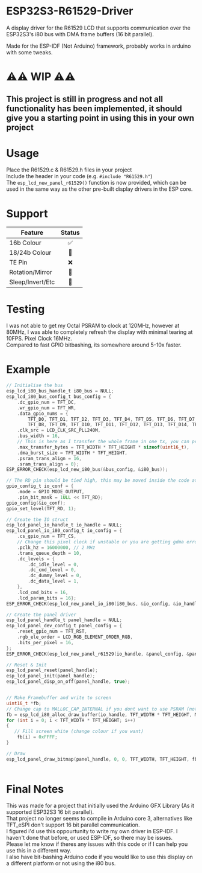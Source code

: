 # ESP32S3-R61529-Driver
A display driver for the R61529 LCD that supports communication over the ESP32S3's i80 bus with DMA frame buffers (16 bit parallel).

Made for the ESP-IDF (Not Arduino) framework, probably works in arduino with some tweaks.

# ⚠️⚠️ WIP ⚠️⚠️
## This project is still in progress and not all functionality has been implemented, it should give you a starting point in using this in your own project


# Usage
Place the R61529.c & R61529.h files in your project\
Include the header in your code (e.g. `#include "R61529.h"`)\
The `esp_lcd_new_panel_r61529()` function is now provided, which can be used in the same way as the other pre-built display drivers in the ESP core.

# Support
| Feature | Status |
|---|:---:|
|16b Colour | ✅ |
|18/24b Colour | 🚧 |
|TE Pin | ❌ |
|Rotation/Mirror| 🚧 |
|Sleep/Invert/Etc| 🚧 |

# Testing
I was not able to get my Octal PSRAM to clock at 120MHz, however at 80MHz, I was able to completely refresh the display with minimal tearing at 10FPS. Pixel Clock 16MHz.\
Compared to fast GPIO bitbashing, its somewhere around 5-10x faster.

# Example
```c
// Initialise the bus
esp_lcd_i80_bus_handle_t i80_bus = NULL;
esp_lcd_i80_bus_config_t bus_config = {
    .dc_gpio_num = TFT_DC,
    .wr_gpio_num = TFT_WR,
    .data_gpio_nums = {
        TFT_D0, TFT_D1, TFT_D2, TFT_D3, TFT_D4, TFT_D5, TFT_D6, TFT_D7,
        TFT_D8, TFT_D9, TFT_D10, TFT_D11, TFT_D12, TFT_D13, TFT_D14, TFT_D15},
    .clk_src = LCD_CLK_SRC_PLL240M,
    .bus_width = 16,
    // This is here as I transfer the whole frame in one tx, you can probably change these
    .max_transfer_bytes = TFT_WIDTH * TFT_HEIGHT * sizeof(uint16_t),
    .dma_burst_size = TFT_WIDTH * TFT_HEIGHT,
    .psram_trans_align = 16,
    .sram_trans_align = 0};
ESP_ERROR_CHECK(esp_lcd_new_i80_bus(&bus_config, &i80_bus));

// The RD pin should be tied high, this may be moved inside the code at a later date
gpio_config_t io_conf = {
    .mode = GPIO_MODE_OUTPUT,
    .pin_bit_mask = 1ULL << TFT_RD};
gpio_config(&io_conf);
gpio_set_level(TFT_RD, 1);

// Create the IO struct
esp_lcd_panel_io_handle_t io_handle = NULL;
esp_lcd_panel_io_i80_config_t io_config = {
    .cs_gpio_num = TFT_CS,
    // Change this pixel clock if unstable or you are getting gdma errors
    .pclk_hz = 16000000, // 2 MHz
    .trans_queue_depth = 10,
    .dc_levels = {
        .dc_idle_level = 0,
        .dc_cmd_level = 0,
        .dc_dummy_level = 0,
        .dc_data_level = 1,
    },
    .lcd_cmd_bits = 16,
    .lcd_param_bits = 16};
ESP_ERROR_CHECK(esp_lcd_new_panel_io_i80(i80_bus, &io_config, &io_handle));

// Create the panel driver
esp_lcd_panel_handle_t panel_handle = NULL;
esp_lcd_panel_dev_config_t panel_config = {
    .reset_gpio_num = TFT_RST,
    .rgb_ele_order = LCD_RGB_ELEMENT_ORDER_RGB,
    .bits_per_pixel = 16,
};
ESP_ERROR_CHECK(esp_lcd_new_panel_r61529(io_handle, &panel_config, &panel_handle));

// Reset & Init
esp_lcd_panel_reset(panel_handle);
esp_lcd_panel_init(panel_handle);
esp_lcd_panel_disp_on_off(panel_handle, true);


// Make Framebuffer and write to screen
uint16_t *fb;
// Change cap to MALLOC_CAP_INTERNAL if you dont want to use PSRAM (note memory limit - you probably cant fit a whole frame in internal memory)
fb = esp_lcd_i80_alloc_draw_buffer(io_handle, TFT_WIDTH * TFT_HEIGHT, MALLOC_CAP_DMA | MALLOC_CAP_SPIRAM);
for (int i = 0; i < TFT_WIDTH * TFT_HEIGHT; i++)
{
   // Fill screen white (change colour if you want)
    fb[i] = 0xFFFF;
}

// Draw
esp_lcd_panel_draw_bitmap(panel_handle, 0, 0, TFT_WIDTH, TFT_HEIGHT, fb);
    

```

# Final Notes
This was made for a project that initially used the Arduino GFX Library (As it supported ESP32S3 16 bit parallel).\
That project no longer seems to compile in Arduino core 3, alternatives like TFT_eSPI don't support 16 bit parallel communication.\
I figured i'd use this oppourtunity to write my own driver in ESP-IDF. I haven't done that before, or used ESP-IDF, so there may be issues.\
Please let me know if theres any issues with this code or if I can help you use this in a different way.\
I also have bit-bashing Arduino code if you would like to use this display on a different platform or not using the i80 bus.
